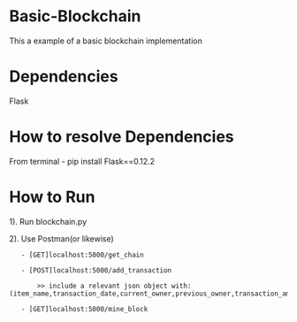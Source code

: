 # Basic-Blockchain
This a example of a basic blockchain implementation

# Dependencies
Flask

# How to resolve Dependencies
From terminal
      - pip install Flask==0.12.2
      
# How to Run

1). Run blockchain.py

2). Use Postman(or likewise)

       - [GET]localhost:5000/get_chain
       
       - [POST]localhost:5000/add_transaction 
       
           >> include a relevant json object with: (item_name,transaction_date,current_owner,previous_owner,transaction_amount)
           
       - [GET]localhost:5000/mine_block
       

